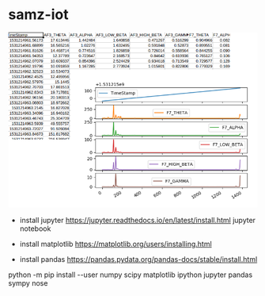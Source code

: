 # samz-iot

<img src="https://raw.githubusercontent.com/oshanz/samz-iot/master/thumb.png">

* install jupyter
https://jupyter.readthedocs.io/en/latest/install.html
jupyter notebook


* install matplotlib
https://matplotlib.org/users/installing.html 


* install pandas
https://pandas.pydata.org/pandas-docs/stable/install.html


python -m pip install --user numpy scipy matplotlib ipython jupyter pandas sympy nose
